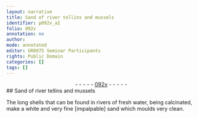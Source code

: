 ```yaml
---
layout: narrative
title: Sand of river tellins and mussels
identifier: p092v_a1
folio: 092v
annotation: no
author:
mode: annotated
editor: GR8975 Seminar Participants
rights: Public Domain
categories: []
tags: []
---
```


 <div class="folio" align="center">- - - - - <a href="http://gallica.bnf.fr/ark:/12148/btv1b10500001g/f190.image" target="_blank">092v</a> - - - - - </div> 
## Sand of river tellins and mussels

 
 The long shells that can be found in rivers of fresh water, being calcinated, make a white and very fine [impalpable] sand which moulds very clean. 
 